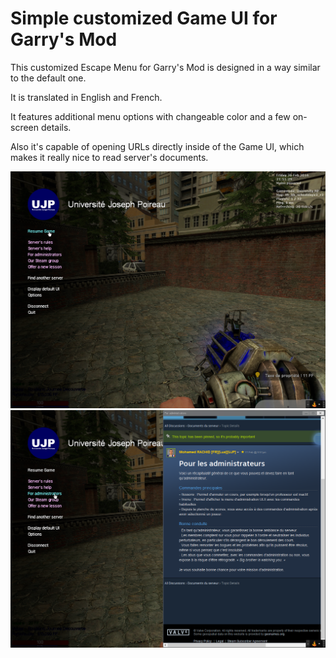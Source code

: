 # Simple customized Game UI for Garry's Mod

This customized Escape Menu for Garry's Mod is designed in a way similar to the default one.

It is translated in English and French.

It features additional menu options with changeable color and a few on-screen details.

Also it's capable of opening URLs directly inside of the Game UI, which makes it really nice to read server's documents.

![Preview 1](https://github.com/EstevanTH/GMod-gameui_mr/blob/master/preview.png?raw=true)
![Preview 2](https://github.com/EstevanTH/GMod-gameui_mr/blob/master/preview2.png?raw=true)
